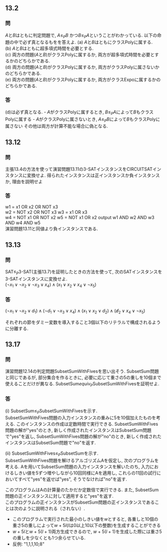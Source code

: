 ## 13.2
### 問　
$A$と$B$はともに判定問題で, $A\le_{P}B$ かつ$B\le_{P}A$ということがわかっている. 以下の命題の中で必ず真となるもをを答えよ.
(a) $A$と$B$はともにクラスPolyに属する.  
(b) $A$と$B$はともに超多項式時間を必要とする.  
(c) 両方の問題($A$と$B$)がクラスPolyに属するか, 両方が超多項式時間を必要とするかのどちらかである.  
(d) 両方の問題($A$と$B$)がクラスPolyに属するか, 両方がクラスPolyに属さないかのどちらかである.  
(e) 両方の問題($A$と$B$)がクラスPolyに属するか, 両方がクラスExpoに属するかのどちらかである.  
### 答
(d)は必ず真となる.
    - $A$がクラスPolyに属するとき, $B\le_{P}A$によって$B$もクラスPolyに属する
    - $A$がクラスPolyに属さないとき, $A\le_{P}B$によって$B$もクラスPolyに属さない
その他は両方が計算不能な場合に偽となる.

## 13.12
### 問　
主張13.4の方法を使って演習問題13.11の3-SATインスタンスをCIRCUITSATインスタンスに変換せよ. 得られたインスタンスは正インスタンスか負インスタンスか, 理由を説明せよ
### 答
w1 = x1 OR x2 OR NOT x3  
w2 = NOT x2 OR NOT x3
w3 = x1 OR x3  
w4 = NOT x1 OR NOT x2
w5 = NOT x1 OR x2
output w1 AND w2 AND w3 AND w4 AND w5  
演習問題13.11と同値より負インスタンスである.

## 13.13
### 問　
SAT$\le_{P}$3-SAT(主張13.7)を証明したときの方法を使って, 次のSATインスタンスを3-SATインスタンスに変換せよ.  
$(\lnot x_1 \lor \lnot x_2 \lor \lnot x_3 \lor x_4)\land (x_1 \lor x_2 \lor x_4 \lor \lnot x_5)$

### 答
$(\lnot x_1 \lor \lnot x_2 \lor d_1) \land (\lnot d_1 \lor \lnot x_3 \lor x_4)\land (x_1 \lor x_2 \lor d_2) \land (\not d_2 \lor x_4 \lor \lnot x_5)$

それぞれの節をダミー変数を導入すること3個以下のリテラルで構成されるように分離する.

## 13.17
### 問　
演習問題12.14の判定問題SubsetSumWithFivesを思い出そう. SubsetSum問題と同じであるが, 部分集合を作るときに, 必要に応じて重さの5の重しを10個まで使えることだけが異なる. SubsetSum$equiv_{P}$SubsetSumWithFivesを証明せよ.

### 答
(i) SubsetSum$\le_{P}$SubsetSumWithFivesを示す.  
SubsetSumWithFives問題の入力インスタンスの重みに5を10個加えたものを考える. このインスタンスの作成は定数時間で実行できる. SubsetSumWithFives問題の解が"yes"のとき, 新しく作成されたインスタンスはSubsetSum問題で"yes"を返し, SubsetSumWithFives問題の解が"no"のとき, 新しく作成されたインスタンスはSubsetSum問題で"no"を返す. 

(ii) SubsetSumWithFives$\le_{P}$SubsetSumを示す.  
SubsetSumWithFives問題を解けるアルゴリズムAを仮定し, 次のプログラムを考える. Aを用いてSubsetSum問題の入力インスタンスを解いたのち, 入力におけるしきい値を5ずつ増やしながら10回同様にAを適用し, これらの11回の試行においてすべて"yes"を返せば"yes", そうでなければ"no"を返す.

このプログラムはAの計算量のたかだか定数倍で実行できる. また, SubsetSum問題の正インスタンスに対して適用すると"yes"を返す.  
このプログラムの正インスタンスがSubsetSum問題の正インスタンスであることは次のように説明される（されない）. 
- このプログラムで実行された最小のしきい値を$w$とすると, 各重しと10個の重さ5の重しによって$w+5l$($l$は0以上10以下の整数)を生成することができる
- $w+5l$と$w+5(l+1)$両方生成できるので, $w+5(l+1)$を生成した際には重さ5の重しを少なくとも1つ余らせている.
- 反例: "1,1,1,10;8"




